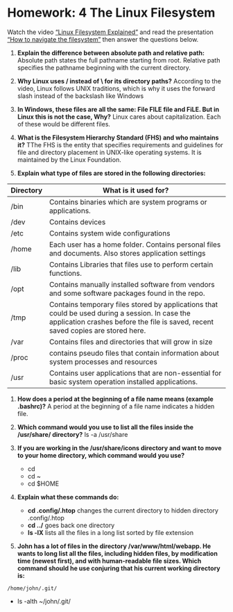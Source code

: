 # Homework: 4  The Linux Filesystem

Watch the video [“Linux Filesystem Explained”](https://www.youtube.com/watch?v=HbgzrKJvDRw) and read the presentation [“How to navigate the filesystem”](http://bit.ly/3t30rMQ) then answer the questions below.

1. **Explain the difference between absolute path and relative path:** 
   Absolute path states the full pathname starting from root. Relative path specifies the pathname beginning with the current directory.


2. **Why Linux uses / instead of \ for its directory paths?**
   According to the video, Linux follows UNIX traditions, which is why it uses the forward slash instead of the backslash like Windows


3. **In Windows, these files are all the same: File FILE file and FiLE. But in Linux this is not the case, Why?**
   Linux cares about capitalization. Each of these would be different files.


4. **What is the Filesystem Hierarchy Standard (FHS) and who maintains it?**
    TThe FHS is the entity that specifies requirements and guidelines for file and directory placement in UNIX-like operating systems. It is maintained by the Linux Foundation.

5. **Explain what type of files are stored in the following directories:**

Directory | What is it used for?
--------- | --------------------
/bin    | Contains binaries which are system programs or applications.
/dev    | Contains devices
/etc    | Contains system wide configurations
/home   | Each user has a home folder. Contains personal files and documents. Also stores application settings
/lib    | Contains Libraries that files use to perform certain functions.     
/opt    | Contains manually installed software from vendors and some software packages found in the repo.
/tmp    | Contains temporary files stored by applications that could be used during a session. In case the application crashes before the file is saved, recent saved copies are stored here.
/var    | Contains files and directories that will grow in size
/proc   | contains pseudo files that contain information about system processes and resources
/usr    | Contains user applications that are non-essential for basic system operation installed applications.

1. **How does a period at the beginning of a file name means (example .bashrc)?**
   A period at the beginning of a file name indicates a hidden file.


2. **Which command would you use to list all the files inside the /usr/share/ directory?**
   ls -a /usr/share



3. **If you are working in the /usr/share/icons directory and want to move to your home directory, which command would you use?**
   * cd
   * cd ~
   * cd $HOME

4. **Explain what these commands do:**

    * **cd .config/.htop** changes the current directory to hidden directory .config/.htop 
    * **cd ../** 
goes back one directory
    * **ls -lX** lists all the files in a long list sorted by file extension



10. **John has a lot of files in the directory /var/www/html/webapp. He wants to long list all the files, including hidden files, by modification time (newest first), and with human-readable file sizes. Which command should he use conjuring that his current working directory is:** 
    
`/home/john/.git/`
* ls -alth ~/john/.git/